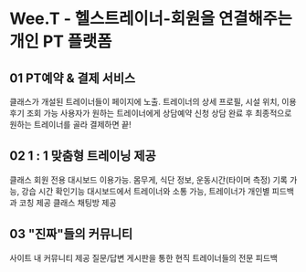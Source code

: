 # Wee.T - 헬스트레이너-회원을 연결해주는 개인 PT 플랫폼

## 01 PT예약 & 결제 서비스
클래스가 개설된 트레이너들이 페이지에 노출. 트레이너의 상세 프로필, 시설 위치, 이용 후기 조회 가능 사용자가 원하는 트레이너에게 상담예약 신청 상담 완료 후 최종적으로 원하는 트레이너를 골라 결제하면 끝!


## 02 1 : 1 맞춤형 트레이닝 제공
클래스 회원 전용 대시보드 이용가능. 몸무게, 식단 정보, 운동시간(타이머 측정) 기록 가능, 강습 시간 확인기능 대시보드에서 트레이너와 소통 가능, 트레이너가 개인별 피드백과 코칭 제공 클래스 채팅방 제공


## 03 "진짜"들의 커뮤니티
사이트 내 커뮤니티 제공 질문/답변 게시판을 통한 현직 트레이너들의 전문 피드백
